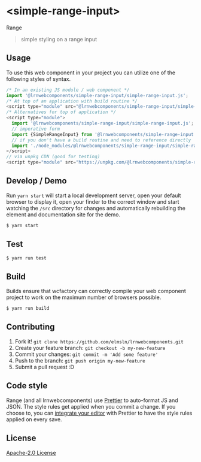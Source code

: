 # &lt;simple-range-input&gt;

Range
> simple styling on a range input

## Usage
To use this web component in your project you can utilize one of the following styles of syntax.

```js
/* In an existing JS module / web component */
import '@lrnwebcomponents/simple-range-input/simple-range-input.js';
/* At top of an application with build routine */
<script type="module" src="@lrnwebcomponents/simple-range-input/simple-range-input.js"></script>
/* Alternatives for top of application */
<script type="module">
  import '@lrnwebcomponents/simple-range-input/simple-range-input.js';
  // imperative form
  import {SimpleRangeInput} from '@lrnwebcomponents/simple-range-input';
  // if you don't have a build routine and need to reference directly
  import './node_modules/@lrnwebcomponents/simple-range-input/simple-range-input.js';
</script>
// via unpkg CDN (good for testing)
<script type="module" src="https://unpkg.com/@lrnwebcomponents/simple-range-input/simple-range-input.js"></script>
```

## Develop / Demo
Run `yarn start` will start a local development server, open your default browser to display it, open your finder to the correct window and start watching the `/src` directory for changes and automatically rebuilding the element and documentation site for the demo.
```bash
$ yarn start
```

## Test

```bash
$ yarn run test
```

## Build
Builds ensure that wcfactory can correctly compile your web component project to
work on the maximum number of browsers possible.
```bash
$ yarn run build
```

## Contributing

1. Fork it! `git clone https://github.com/elmsln/lrnwebcomponents.git`
2. Create your feature branch: `git checkout -b my-new-feature`
3. Commit your changes: `git commit -m 'Add some feature'`
4. Push to the branch: `git push origin my-new-feature`
5. Submit a pull request :D

## Code style

Range (and all lrnwebcomponents) use [Prettier][prettier] to auto-format JS and JSON.  The style rules get applied when you commit a change.  If you choose to, you can [integrate your editor][prettier-ed] with Prettier to have the style rules applied on every save.

[prettier]: https://github.com/prettier/prettier/
[prettier-ed]: https://github.com/prettier/prettier/#editor-integration
[polyserve]: https://github.com/Polymer/polyserve
[web-component-tester]: https://github.com/Polymer/web-component-tester

## License
[Apache-2.0 License](http://opensource.org/licenses/Apache-2.0)